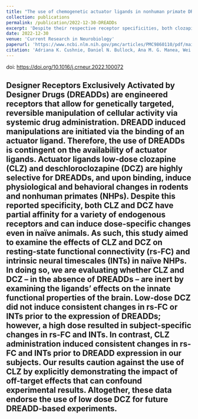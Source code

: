 ```yaml
---
title: "The use of chemogenetic actuator ligands in nonhuman primate DREADDs-fMRI"
collection: publications
permalink: /publication/2022-12-30-DREADDs
excerpt: 'Despite their respective receptor specificities, both clozapine (CLZ) and deschloroclozapine (DCZ) have partial affinity for a variety of endogenous receptors and can induce dose-specific changes even in naïve animals. This complicates their use as actuator ligands for Designer Receptors Exclusively Activated by Designer Drugs (DREADDs).  In this study we aimed to examine the effects of these compounds on resting-state functional connectivity (rs-FC) and intrinsic neural timescales (INTs) in drug-naïve, non-human primates. <br/><br/><img src="/images/cushnie2022_WordCloud.svg">'
date: 2022-12-30
venue: 'Current Research in Neurobiology'
paperurl: 'https://www.ncbi.nlm.nih.gov/pmc/articles/PMC9860110/pdf/main.pdf'
citation: 'Adriana K. Cushnie, Daniel N. Bullock, Ana M. G. Manea, Wei Tang, Jan Zimmermann, Sarah R.Heilbronner, The use of chemogenetic actuator ligands in nonhuman primate DREADDs-fMRI, <i>Current Research in Neurobiology</i>, in press, https://doi.org/10.1016/j.crneur.2022.100072'
---
```

doi: https://doi.org/10.1016/j.crneur.2022.100072

Designer Receptors Exclusively Activated by Designer Drugs (DREADDs) are engineered receptors that allow for genetically targeted, reversible manipulation of cellular activity via systemic drug administration. DREADD induced manipulations are initiated via the binding of an actuator ligand. Therefore, the use of DREADDs is contingent on the availability of actuator ligands. Actuator ligands low-dose clozapine (CLZ) and deschloroclozapine (DCZ) are highly selective for DREADDs, and upon binding, induce physiological and behavioral changes in rodents and nonhuman primates (NHPs). Despite this reported specificity, both CLZ and DCZ have partial affinity for a variety of endogenous receptors and can induce dose-specific changes even in naïve animals. As such, this study aimed to examine the effects of CLZ and DCZ on resting-state functional connectivity (rs-FC) and intrinsic neural timescales (INTs) in naïve NHPs. In doing so, we are evaluating whether CLZ and DCZ – in the absence of DREADDs – are inert by examining the ligands’ effects on the innate functional properties of the brain. Low-dose DCZ did not induce consistent changes in rs-FC or INTs prior to the expression of DREADDs; however, a high dose resulted in subject-specific changes in rs-FC and INTs. In contrast, CLZ administration induced consistent changes in rs-FC and INTs prior to DREADD expression in our subjects. Our results caution against the use of CLZ by explicitly demonstrating the impact of off-target effects that can confound experimental results. Altogether, these data endorse the use of low dose DCZ for future DREADD-based experiments.
---

